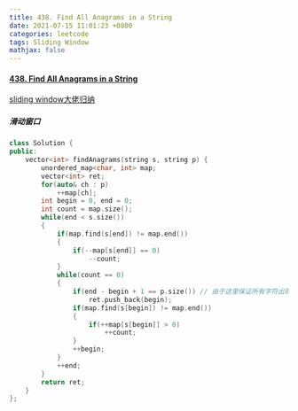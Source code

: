 ```yaml
---
title: 438. Find All Anagrams in a String
date: 2021-07-15 11:01:23 +0800
categories: leetcode
tags: Sliding Window
mathjax: false
---
```

#### [438. Find All Anagrams in a String](https://leetcode.com/problems/find-all-anagrams-in-a-string/)

[sliding window大佬归纳](https://leetcode.com/problems/find-all-anagrams-in-a-string/discuss/92007/Sliding-Window-algorithm-template-to-solve-all-the-Leetcode-substring-search-problem.)

##### 滑动窗口
```c++
class Solution {
public:
    vector<int> findAnagrams(string s, string p) {
        unordered_map<char, int> map;
        vector<int> ret;
        for(auto& ch : p)
            ++map[ch];
        int begin = 0, end = 0;
        int count = map.size();
        while(end < s.size())
        {
            if(map.find(s[end]) != map.end())
            {
                if(--map[s[end]] == 0)
                    --count;
            }  
            while(count == 0)
            {
                if(end - begin + 1 == p.size()) // 由于这里保证所有字符出现过了，只要窗口大小等于目标就说明等于解
                    ret.push_back(begin);
                if(map.find(s[begin]) != map.end())
                {
                    if(++map[s[begin]] > 0)
                        ++count;
                }
                ++begin;
            }
            ++end;
        }
        return ret;
    }
};
```
